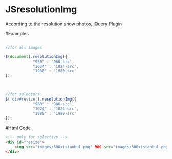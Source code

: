 JSresolutionImg
===============

According to the resolution show photos, jQuery Plugin

#Examples

```javascript

//for all images

$(document).resolutionImg({
			"980" : '980-src',
			"1024" : '1024-src',
			"1980" : '1980-src'
});
			


//for selectors
$('div#resize').resolutionImg({
			"980" : '980-src',
			"1024" : '1024-src',
			"1980" : '1980-src'
});

```

#Html Code

```html
<!-- only for selective -->
<div id="resize">
	<img src="images/600xistanbul.png" 980-src="images/600xistanbul.png" 1024-src="images/900xistanbul.png" 1980-src="images/1100xistanbul.png">
</div>
```
